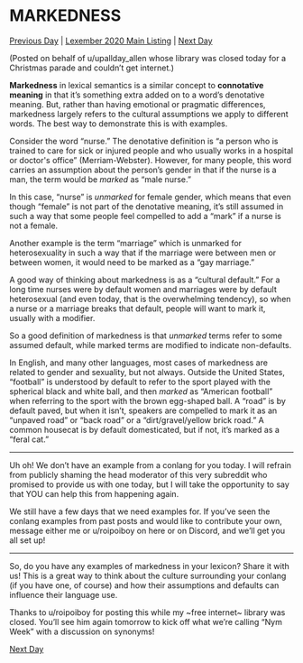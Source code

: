 # MARKEDNESS
[Previous Day](_prompts/r-conlangs/lexember/2021/prompts/w1/04.md) | [Lexember 2020 Main Listing](_prompts/r-conlangs/lexember/2021/toc_lex21.md) | [Next Day](_prompts/r-conlangs/lexember/2021/prompts/w1/06.md)

(Posted on behalf of u/upallday_allen whose library was closed today for a Christmas parade and couldn’t get internet.)

**Markedness** in lexical semantics is a similar concept to **connotative meaning** in that it’s something extra added on to a word’s denotative meaning. But, rather than having emotional or pragmatic differences, markedness largely refers to the cultural assumptions we apply to different words. The best way to demonstrate this is with examples.

Consider the word “nurse.” The denotative definition is “a person who is trained to care for sick or injured people and who usually works in a hospital or doctor's office” (Merriam-Webster). However, for many people, this word carries an assumption about the person’s gender in that if the nurse is a man, the term would be _marked_ as “male nurse.”

In this case, “nurse” is _unmarked_ for female gender, which means that even though “female” is not part of the denotative meaning, it’s still assumed in such a way that some people feel compelled to add a “mark” if a nurse is not a female.

Another example is the term “marriage” which is unmarked for heterosexuality in such a way that if the marriage were between men or between women, it would need to be marked as a “gay marriage.”

A good way of thinking about markedness is as a “cultural default.” For a long time nurses were by default women and marriages were by default heterosexual (and even today, that is the overwhelming tendency), so when a nurse or a marriage breaks that default, people will want to mark it, usually with a modifier.

So a good definition of markedness is that _unmarked_ terms refer to some assumed default, while marked terms are modified to indicate non-defaults.

In English, and many other languages, most cases of markedness are related to gender and sexuality, but not always. Outside the United States, “football” is understood by default to refer to the sport played with the spherical black and white ball, and then _marked_ as “American football” when referring to the sport with the brown egg-shaped ball. A “road” is by default paved, but when it isn’t, speakers are compelled to mark it as an “unpaved road” or “back road” or a “dirt/gravel/yellow brick road.” A common housecat is by default domesticated, but if not, it’s marked as a “feral cat.”

-----

Uh oh! We don’t have an example from a conlang for you today. I will refrain from publicly shaming the head moderator of this very subreddit who promised to provide us with one today, but I will take the opportunity to say that YOU can help this from happening again.

We still have a few days that we need examples for. If you’ve seen the conlang examples from past posts and would like to contribute your own, message either me or u/roipoiboy on here or on Discord, and we’ll get you all set up!

-----

So, do you have any examples of markedness in your lexicon? Share it with us! This is a great way to think about the culture surrounding your conlang (if you have one, of course) and how their assumptions and defaults can influence their language use.

Thanks to u/roipoiboy for posting this while my ~free internet~ library was closed. You’ll see him again tomorrow to kick off what we’re calling “Nym Week” with a discussion on synonyms!

[Next Day](_prompts/r-conlangs/lexember/2021/prompts/w1/06.md)
